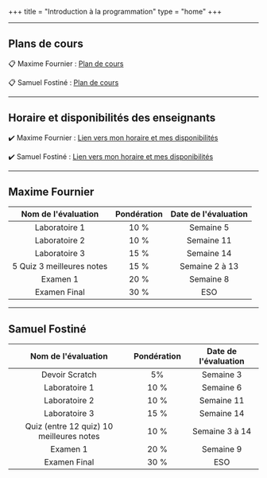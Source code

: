 +++
title = "Introduction à la programmation"
type = "home"
+++


***

## Plans de cours

:clipboard: Maxime Fournier  : <a href="/420-111/plan420111.pdf" target="_blanck">Plan de cours</a>

:clipboard: Samuel Fostiné  : <a href="/420-111/plan420111_Sam.pdf" target="_blanck">Plan de cours</a>


***

## Horaire et disponibilités des enseignants
:heavy_check_mark: Maxime Fournier  : <a href="/420-111/horaireAut2025.pdf" target="_blanck">Lien vers mon horaire et mes disponibilités</a>

:heavy_check_mark: Samuel Fostiné  : <a href="/420-111/horaire_Samuel_Aut2025.pdf" target="_blanck">Lien vers mon horaire et mes disponibilités</a>

***

##  Maxime Fournier 

|Nom de l'évaluation|Pondération|Date de l'évaluation|
|:---:|:---:|:---:|
|Laboratoire 1| 10 % |Semaine 5|
|Laboratoire 2| 10 % |Semaine 11|
|Laboratoire 3| 15 % |Semaine 14|
|5 Quiz 3 meilleures notes| 15 % |Semaine 2 à 13|
|Examen 1| 20 % |Semaine 8|
|Examen Final| 30 % |ESO|

***
##  Samuel Fostiné 

|Nom de l'évaluation|Pondération|Date de l'évaluation|
|:---:|:---:|:---:|
|Devoir Scratch| 5% |Semaine 3|
|Laboratoire 1| 10 % |Semaine 6|
|Laboratoire 2| 10 % |Semaine 11|
|Laboratoire 3| 15 % |Semaine 14|
|Quiz (entre 12 quiz) 10 meilleures notes| 10 % |Semaine 3 à 14|
|Examen 1| 20 % |Semaine 9|
|Examen Final| 30 % |ESO|







